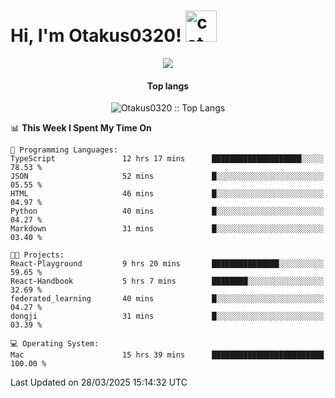<h1> Hi, I'm Otakus0320! <img src="https://media.giphy.com/media/mGcNjsfWAjY5AEZNw6/giphy.gif" width="50" alt="cat"></h1>

<p align="center"><img src="https://wakatime.com/badge/user/044d69d0-1253-4f60-96b6-5d19a0f9dde5.svg" /></p>

<h4 align="center">Top langs</h4>

<p align="center"><img src="https://github-readme-stats.vercel.app/api/top-langs/?username=Otakus0320&langs_count=10&theme=tokyonight&layout=compact&timestamp={{random_number}}" alt="Otakus0320 :: Top Langs" /></p>

<!--START_SECTION:waka-->
📊 **This Week I Spent My Time On** 

```text
💬 Programming Languages: 
TypeScript               12 hrs 17 mins      ████████████████████░░░░░   78.53 % 
JSON                     52 mins             █░░░░░░░░░░░░░░░░░░░░░░░░   05.55 % 
HTML                     46 mins             █░░░░░░░░░░░░░░░░░░░░░░░░   04.97 % 
Python                   40 mins             █░░░░░░░░░░░░░░░░░░░░░░░░   04.27 % 
Markdown                 31 mins             █░░░░░░░░░░░░░░░░░░░░░░░░   03.40 % 

🐱‍💻 Projects: 
React-Playground         9 hrs 20 mins       ███████████████░░░░░░░░░░   59.65 % 
React-Handbook           5 hrs 7 mins        ████████░░░░░░░░░░░░░░░░░   32.69 % 
federated_learning       40 mins             █░░░░░░░░░░░░░░░░░░░░░░░░   04.27 % 
dongji                   31 mins             █░░░░░░░░░░░░░░░░░░░░░░░░   03.39 % 

💻 Operating System: 
Mac                      15 hrs 39 mins      █████████████████████████   100.00 % 
```


 Last Updated on 28/03/2025 15:14:32 UTC
<!--END_SECTION:waka-->
